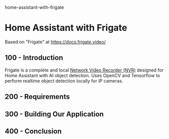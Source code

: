 home-assistant-with-frigate
# Home Assistant with Frigate

Based on "Frigate" at https://docs.frigate.video/

## 100 - Introduction

Frigate is a complete and local [Network Video Recorder (NVR)](https://en.wikipedia.org/wiki/Network_video_recorder) designed for Home Assistant with AI object detection. Uses OpenCV and Tensorflow to perform realtime object detection locally for IP cameras.

## 200 - Requirements

## 300 - Building Our Application

## 400 - Conclusion
